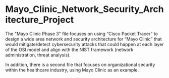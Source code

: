 # Mayo_Clinic_Network_Security_Architecture_Project

The "Mayo Clinic Phase 3" file focuses on using “Cisco Packet Tracer” to design a wide area network and security architecture for “Mayo Clinic” that would mitigate/detect cybersecurity attacks that could happen at each layer of the OSI model and align with the NIST framework (network administration, threat analysis).

In addition, there is a second file that focuses on organizational security within the healthcare industry, using Mayo Clinic as an example.
